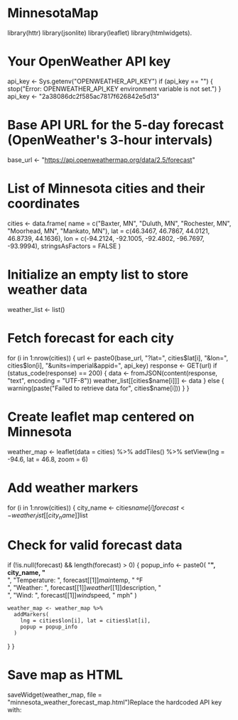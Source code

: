 # MinnesotaMap 

library(httr)
library(jsonlite)
library(leaflet)
library(htmlwidgets).

# Your OpenWeather API key
api_key <- Sys.getenv("OPENWEATHER_API_KEY")
if (api_key == "") {
  stop("Error: OPENWEATHER_API_KEY environment variable is not set.")
}
api_key <- "2a38086dc2f585ac7817f626842e5d13"

# Base API URL for the 5-day forecast (OpenWeather's 3-hour intervals)
base_url <- "https://api.openweathermap.org/data/2.5/forecast"

# List of Minnesota cities and their coordinates
cities <- data.frame(
  name = c("Baxter, MN", "Duluth, MN", "Rochester, MN", "Moorhead, MN", "Mankato, MN"),
  lat = c(46.3467, 46.7867, 44.0121, 46.8739, 44.1636),
  lon = c(-94.2124, -92.1005, -92.4802, -96.7697, -93.9994),
  stringsAsFactors = FALSE
)

# Initialize an empty list to store weather data
weather_list <- list()

# Fetch forecast for each city
for (i in 1:nrow(cities)) {
  url <- paste0(base_url, "?lat=", cities$lat[i], "&lon=", cities$lon[i], "&units=imperial&appid=", api_key)
  response <- GET(url)
  if (status_code(response) == 200) {
    data <- fromJSON(content(response, "text", encoding = "UTF-8"))
    weather_list[[cities$name[i]]] <- data
  } else {
    warning(paste("Failed to retrieve data for", cities$name[i]))
  }
}

# Create leaflet map centered on Minnesota
weather_map <- leaflet(data = cities) %>%
  addTiles() %>%
  setView(lng = -94.6, lat = 46.8, zoom = 6)

# Add weather markers
for (i in 1:nrow(cities)) {
  city_name <- cities$name[i]
  forecast <- weather_list[[city_name]]$list
  
  # Check for valid forecast data
  if (!is.null(forecast) && length(forecast) > 0) {
    popup_info <- paste0(
      "<b>", city_name, "</b><br>",
      "Temperature: ", forecast[[1]]$main$temp, " °F<br>",
      "Weather: ", forecast[[1]]$weather[[1]]$description, "<br>",
      "Wind: ", forecast[[1]]$wind$speed, " mph"
    )
    
    weather_map <- weather_map %>%
      addMarkers(
        lng = cities$lon[i], lat = cities$lat[i],
        popup = popup_info
      )
  }
}

# Save map as HTML
saveWidget(weather_map, file = "minnesota_weather_forecast_map.html")Replace the hardcoded API key with:

